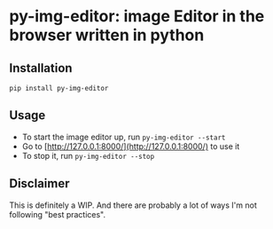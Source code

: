 # py-img-editor: image Editor in the browser written in python

## Installation
`pip install py-img-editor`

## Usage
- To start the image editor up, run `py-img-editor --start`
- Go to [http://127.0.0.1:8000/](http://127.0.0.1:8000/) to use it
- To stop it, run `py-img-editor --stop`

## Disclaimer
This is definitely a WIP. And there are probably a lot of ways I'm not following "best practices".

